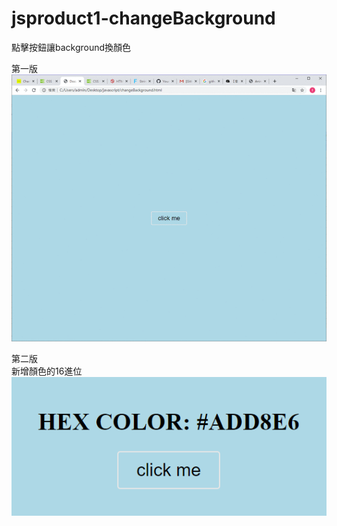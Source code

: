 # jsproduct1-changeBackground
點擊按鈕讓background換顏色  
  
第一版  
![image](https://github.com/fillet0117/jsproduct1-changeBackground/blob/master/demo.gif)
  
第二版  
新增顏色的16進位  
![image](https://github.com/fillet0117/jsproduct1-changeBackground/blob/master/demo2.png)
